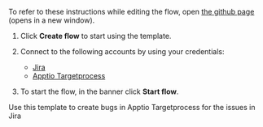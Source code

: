 To refer to these instructions while editing the flow, open [the github page](https://github.com/ot4i/app-connect-templates/blob/master/resources/markdown/Create%20bugs%20in%20Apptio%20Targetprocess%20for%20the%20issues%20in%20Jira_instructions.md) (opens in a new window).

1. Click **Create flow** to start using the template.
2. Connect to the following accounts by using your credentials:
   - [Jira](https://www.ibm.com/docs/en/app-connect/containers_cd?topic=apps-jira)
   - [Apptio Targetprocess](https://www.ibm.com/docs/en/app-connect/containers_cd?topic=apps-apptio-targetprocess)
   
3. To start the flow, in the banner click **Start flow**.

Use this template to create bugs in Apptio Targetprocess for the issues in Jira